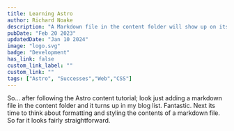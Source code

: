 ```yaml
---
title: Learning Astro
author: Richard Noake
description: "A Markdown file in the content folder will show up on its own!"
pubDate: "Feb 20 2023"
updatedDate: "Jan 10 2024"
image: "logo.svg"
badge: "Development"
has_link: false
custom_link_label: ""
custom_link: ""
tags: ["Astro", "Successes","Web","CSS"]
---
```


So... after following the Astro content tutorial; look just adding a markdown file in the content folder and it turns up in my blog list. Fantastic. Next its time to think about formatting and styling the contents of a markdown file. So far it looks fairly straightforward.
